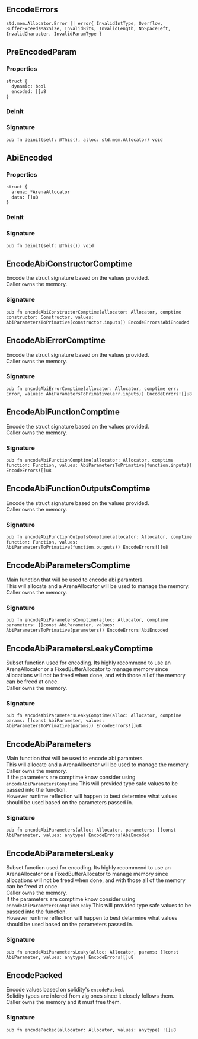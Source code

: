 ## EncodeErrors

```zig
std.mem.Allocator.Error || error{ InvalidIntType, Overflow, BufferExceedsMaxSize, InvalidBits, InvalidLength, NoSpaceLeft, InvalidCharacter, InvalidParamType }
```

## PreEncodedParam

### Properties

```zig
struct {
  dynamic: bool
  encoded: []u8
}
```

### Deinit
### Signature

```zig
pub fn deinit(self: @This(), alloc: std.mem.Allocator) void
```

## AbiEncoded

### Properties

```zig
struct {
  arena: *ArenaAllocator
  data: []u8
}
```

### Deinit
### Signature

```zig
pub fn deinit(self: @This()) void
```

## EncodeAbiConstructorComptime
Encode the struct signature based on the values provided.\
Caller owns the memory.

### Signature

```zig
pub fn encodeAbiConstructorComptime(allocator: Allocator, comptime constructor: Constructor, values: AbiParametersToPrimative(constructor.inputs)) EncodeErrors!AbiEncoded
```

## EncodeAbiErrorComptime
Encode the struct signature based on the values provided.\
Caller owns the memory.

### Signature

```zig
pub fn encodeAbiErrorComptime(allocator: Allocator, comptime err: Error, values: AbiParametersToPrimative(err.inputs)) EncodeErrors![]u8
```

## EncodeAbiFunctionComptime
Encode the struct signature based on the values provided.\
Caller owns the memory.

### Signature

```zig
pub fn encodeAbiFunctionComptime(allocator: Allocator, comptime function: Function, values: AbiParametersToPrimative(function.inputs)) EncodeErrors![]u8
```

## EncodeAbiFunctionOutputsComptime
Encode the struct signature based on the values provided.\
Caller owns the memory.

### Signature

```zig
pub fn encodeAbiFunctionOutputsComptime(allocator: Allocator, comptime function: Function, values: AbiParametersToPrimative(function.outputs)) EncodeErrors![]u8
```

## EncodeAbiParametersComptime
Main function that will be used to encode abi paramters.\
This will allocate and a ArenaAllocator will be used to manage the memory.\
Caller owns the memory.

### Signature

```zig
pub fn encodeAbiParametersComptime(alloc: Allocator, comptime parameters: []const AbiParameter, values: AbiParametersToPrimative(parameters)) EncodeErrors!AbiEncoded
```

## EncodeAbiParametersLeakyComptime
Subset function used for encoding. Its highly recommend to use an ArenaAllocator
or a FixedBufferAllocator to manage memory since allocations will not be freed when done,
and with those all of the memory can be freed at once.\
Caller owns the memory.

### Signature

```zig
pub fn encodeAbiParametersLeakyComptime(alloc: Allocator, comptime params: []const AbiParameter, values: AbiParametersToPrimative(params)) EncodeErrors![]u8
```

## EncodeAbiParameters
Main function that will be used to encode abi paramters.\
This will allocate and a ArenaAllocator will be used to manage the memory.\
Caller owns the memory.\
If the parameters are comptime know consider using `encodeAbiParametersComptime`
This will provided type safe values to be passed into the function.\
However runtime reflection will happen to best determine what values should be used based
on the parameters passed in.

### Signature

```zig
pub fn encodeAbiParameters(alloc: Allocator, parameters: []const AbiParameter, values: anytype) EncodeErrors!AbiEncoded
```

## EncodeAbiParametersLeaky
Subset function used for encoding. Its highly recommend to use an ArenaAllocator
or a FixedBufferAllocator to manage memory since allocations will not be freed when done,
and with those all of the memory can be freed at once.\
Caller owns the memory.\
If the parameters are comptime know consider using `encodeAbiParametersComptimeLeaky`
This will provided type safe values to be passed into the function.\
However runtime reflection will happen to best determine what values should be used based
on the parameters passed in.

### Signature

```zig
pub fn encodeAbiParametersLeaky(alloc: Allocator, params: []const AbiParameter, values: anytype) EncodeErrors![]u8
```

## EncodePacked
Encode values based on solidity's `encodePacked`.\
Solidity types are infered from zig ones since it closely follows them.\
Caller owns the memory and it must free them.

### Signature

```zig
pub fn encodePacked(allocator: Allocator, values: anytype) ![]u8
```

